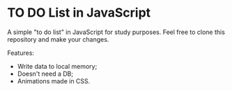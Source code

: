 # TO DO List in JavaScript

A simple "to do list" in JavaScript for study purposes.
Feel free to clone this repository and make your changes.

Features:
- Write data to local memory;
- Doesn't need a DB;
- Animations made in CSS.
